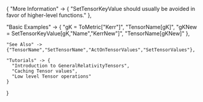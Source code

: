 {
  "More Information" -> {
      "SetTensorKeyValue should usually be avoided in favor of higher-level functions."
  },

  "Basic Examples" -> {
    "gK = ToMetric[\"Kerr\"]",
    "TensorName[gK]",
    "gKNew = SetTensorKeyValue[gK,\"Name\",\"KerrNew\"]",
    "TensorName[gKNew]"
    },

    "See Also" ->
    {"TensorName","SetTensorName","ActOnTensorValues","SetTensorValues"},

    "Tutorials" -> {
      "Introduction to GeneralRelativityTensors",
      "Caching Tensor values",
      "Low level Tensor operations"
    }

}
